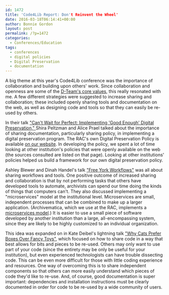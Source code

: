 ```yaml
---
id: 1472
title: 'Code4Lib Report: Don't Reinvent the Wheel'
date: 2016-03-18T06:14:41+00:00
author: Bonnie Gordon
layout: post
permalink: /?p=1472
categories:
  - Conferences/Education
tags:
  - conferences
  - digital policies
  - Digital Preservation
  - documentation
---
```

A big theme at this year's Code4Lib conference was the importance of collaboration and building upon others' work. Since collaboration and openness are some of the <a href="https://github.com/RockefellerArchiveCenter/dteamValues/blob/master/values.md" target="_blank">D-Team's core values</a>, this really resonated with me. A few different strategies were suggested to increase sharing and collaboration; these included openly sharing tools and documentation on the web, as well as designing code and tools so that they can easily be re-used by others.

<!--more-->

In their talk <a href="https://docs.google.com/presentation/d/1-a0YoUuqWPTTOO6Qah38e7X3scgP5rM7DOcnO0N-ncQ/edit#slide=id.p" target="_blank">"Can't Wait for Perfect: Implementing 'Good Enough' Digital Preservation," </a>Shira Peltzman and Alice Prael talked about the importance of sharing documentation, particularly sharing policy, in implementing a digital preservation program. The RAC's own Digital Preservation Policy is available <a href="http://www.rockarch.org/programs/digital/DigPresPolicy.php" target="_blank">on our website</a>. In developing the policy, we spent a lot of time looking at other institution's policies that were openly available on the web (the sources consulted are listed on that page). Looking at other institutions' policies helped us build a framework for our own digital preservation policy.

Ashley Blewer and Dinah Handel's talk <a href="http://ablwr.github.io/free_your_workflows/#/" target="_blank">"Free York Workflows"</a> was all about sharing workflows and tools. One positive outcome of increased sharing and collaboration is that by not performing tasks that others have developed tools to automate, archivists can spend our time doing the kinds of things that computers can't. They also discussed implementing a "microservices" model at the institutional level. Microservices are small, independent processes that can be combined to make up a larger application. (Archivematica, which we use at the RAC, implements a <a href="https://www.archivematica.org/en/docs/archivematica-1.5/user-manual/overview/microservices/#micro-services" target="_blank">microservices model</a>.) It is easier to use a small piece of software developed by another institution than a large, all-encompassing system, since they are likely to be highly customized to an individual organization.

This idea was expanded on in Kate Deibel's lightning talk <a href="https://www.dropbox.com/s/hsl5pqnp3inhe1z/deibel-cats-prefer-boxes.pptx?dl=0" target="_blank">"Why Cats Prefer Boxes Over Fancy Toys"</a>, which focused on how to share code in a way that best allows for bits and pieces to be re-used. Others may only want to use part of your code (since the entirety may be only be useful for your institution), but even experienced technologists can have trouble dissecting code. This can be even more difficult for those with little coding experience and resources. One way of overcoming this is to share independent components so that others can more easily understand which pieces of code they'd like to re-use. And, of course, good documentation is super important: dependencies and installation instructions must be clearly documented in order for code to be re-used by a wide community of users.
